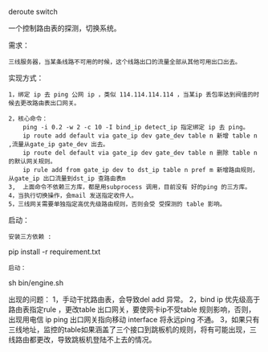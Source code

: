deroute switch 

一个控制路由表的探测，切换系统。

需求：

    三线服务器，当某条线路不可用的时候，这个线路出口的流量全部从其他可用出口出去。
实现方式：

    1，绑定 ip 去 ping 公网 ip ，类似 114.114.114.114 ，当某ip 丢包率达到阀值的时候去更改路由表出口网关。

    2，核心命令：
    ​    ​ping -i 0.2 -w 2 -c 10 -I bind_ip detect_ip 指定绑定 ip 去 ping。 
    ​    ​ip route add default via gate_ip dev gate_dev table n 新增 table n ,流量从gate_ip gate_dev 出去。
    ​    ​ip route del default via gate_ip dev gate_dev table n 删除 table n 的默认网关规则。
    ​    ​ip rule add from gate_ip dev to dst_ip table n pref m 新增路由规则，从gate_ip 出口流量到dst_ip 查路由表m
    ​3,  上面命令不依赖三方库，都是用subprocess 调用，目前没有 好的ping 的三方库。
    ​4，当执行切换操作，会mail 发送指定收件人。
    ​5，三线网关需要单独指定高优先级路由规则，否则会受 受探测的 table 影响。

启动：

    安装三方依赖 :
pip install -r requirement.txt

    启动：
sh bin/engine.sh

出现的问题：
    1，手动干扰路由表，会导致del add 异常。
    2，bind ip 优先级高于路由表指定rule ，更改table 出口网关，要使网卡ip不受table 规则影响，否则，出现用电信 ip  ping 出口网关指向移动 interface 将永远ping 不通。
    3，如果只有三线地址，监控的table如果涵盖了三个接口到跳板机的规则，将有可能出现，三线路由都更改，导致跳板机登陆不上去的情况。
    
